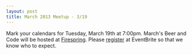 ```yaml
---
layout: post
title: March 2013 Meetup - 3/19
---
```


Mark your calendars for Tuesday, March 19th at 7:00pm. March's Beer and Code
will be hosted at [Firespring](http://www.firespring.com/). Please
[register](http://beercodelincoln-03-19-2013.eventbrite.com/) at EventBrite
so that we know who to expect.
